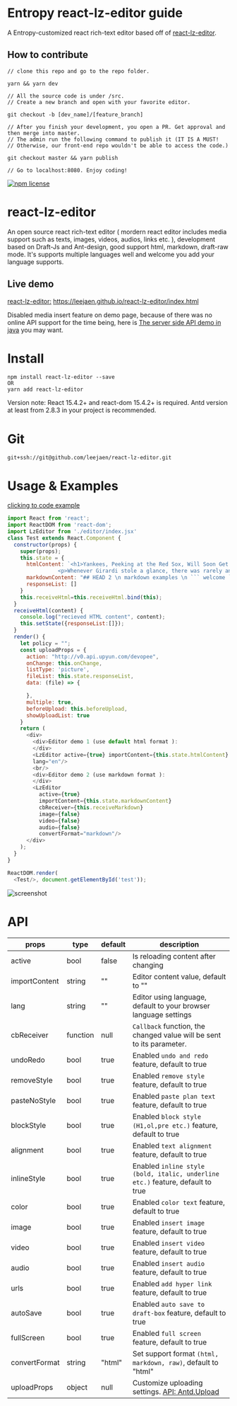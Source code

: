 # Entropy react-lz-editor guide

A Entropy-customized react rich-text editor based off of [react-lz-editor](https://leejaen.github.io/react-lz-editor/index.html).

## How to contribute
```
// clone this repo and go to the repo folder.

yarn && yarn dev

// All the source code is under /src. 
// Create a new branch and open with your favorite editor.

git checkout -b [dev_name]/[feature_branch]

// After you finish your development, you open a PR. Get approval and then merge into master.
// The admin run the following command to publish it (IT IS A MUST! 
// Otherwise, our front-end repo wouldn't be able to access the code.)

git checkout master && yarn publish

// Go to localhost:8080. Enjoy coding!
```
[![npm license](https://img.shields.io/npm/l/awesome-badges.svg)](https://www.npmjs.org/package/awesome-badges)

# react-lz-editor

An open source react rich-text editor ( mordern react editor includes media support such as texts, images, videos, audios, links etc. ), development based on Draft-Js and Ant-design, good support html, markdown, draft-raw mode. It's supports multiple languages well and welcome you add your language supports.

## Live demo

[react-lz-editor:](https://leejaen.github.io/react-lz-editor/index.html) https://leejaen.github.io/react-lz-editor/index.html

Disabled media insert feature on demo page, because of there was no online API support for the time being, here is [The server side API demo in java](https://github.com/leejaen/react-lz-editor/blob/master/java_demo/getQiniuUptoken.java) you may want.

# Install
```
npm install react-lz-editor --save
OR
yarn add react-lz-editor
```

Version note: React 15.4.2+ and react-dom 15.4.2+ is required. Antd version at least from 2.8.3 in your project is recommended.

# Git
    git+ssh://git@github.com/leejaen/react-lz-editor.git

# Usage & Examples

  [clicking to code example](https://github.com/leejaen/react-lz-editor/blob/master/src/test.jsx)

  ``` js
  import React from 'react';
  import ReactDOM from 'react-dom';
  import LzEditor from './editor/index.jsx'
  class Test extends React.Component {
    constructor(props) {
      super(props);
      this.state = {
        htmlContent: `<h1>Yankees, Peeking at the Red Sox, Will Soon Get an Eyeful</h1>
                  <p>Whenever Girardi stole a glance, there was rarely any good news for the Yankees. While Girardi’s charges were clawing their way to a split of their four-game series against the formidable Indians, the Boston Red Sox were plowing past the rebuilding Chicago White Sox, sweeping four games at Fenway Park.</p>`,
        markdownContent: "## HEAD 2 \n markdown examples \n ``` welcome ```"
        responseList: []
      }
      this.receiveHtml=this.receiveHtml.bind(this);
    }
    receiveHtml(content) {
      console.log("recieved HTML content", content);
      this.setState({responseList:[]});
    }
    render() {
      let policy = "";
      const uploadProps = {
        action: "http://v0.api.upyun.com/devopee",
        onChange: this.onChange,
        listType: 'picture',
        fileList: this.state.responseList,
        data: (file) => {

        },
        multiple: true,
        beforeUpload: this.beforeUpload,
        showUploadList: true
      }
      return (
        <div>
          <div>Editor demo 1 (use default html format ):
          </div>
          <LzEditor active={true} importContent={this.state.htmlContent} cbReceiver={this.receiveHtml} uploadProps={uploadProps}
          lang="en"/>
          <br/>
          <div>Editor demo 2 (use markdown format ):
          </div>
          <LzEditor
            active={true}
            importContent={this.state.markdownContent}
            cbReceiver={this.receiveMarkdown}
            image={false}
            video={false}
            audio={false}
            convertFormat="markdown"/>
        </div>
      );
    }
  }

  ReactDOM.render(
    <Test/>, document.getElementById('test'));

  ```

![screenshot](https://image.qiluyidian.mobi/54541628992197066868.png)

# API
| props | type | default | description |
| -- | -- | -- | -- |
| active | bool | false | Is reloading content after changing |
| importContent | string | "" | Editor content value, default to "" |
| lang | string | "" | Editor using language, default to your browser language settings |
| cbReceiver | function | null | `Callback` function, the changed value will be sent to its parameter. |
| undoRedo | bool | true | Enabled `undo and redo` feature, default to true |
| removeStyle | bool | true | Enabled `remove style` feature, default to true |
| pasteNoStyle | bool | true | Enabled `paste plan text` feature, default to true |
| blockStyle | bool | true | Enabled `block style (H1,ol,pre etc.)` feature, default to true |
| alignment | bool | true | Enabled `text alignment` feature, default to true |
| inlineStyle | bool | true | Enabled `inline style (bold, italic, underline etc.)` feature, default to true |
| color | bool | true | Enabled `color text` feature, default to true |
| image | bool | true | Enabled `insert image` feature, default to true |
| video | bool | true | Enabled `insert video` feature, default to true |
| audio | bool | true | Enabled `insert audio` feature, default to true |
| urls | bool | true | Enabled `add hyper link` feature, default to true |
| autoSave | bool | true | Enabled `auto save to draft-box` feature, default to true |
| fullScreen | bool | true | Enabled `full screen` feature, default to true |
| convertFormat | string | "html" | Set support format `(html, markdown, raw)`, default to "html" |
| uploadProps | object | null | Customize uploading settings. [API: Antd.Upload](https://ant.design/components/upload/) |
